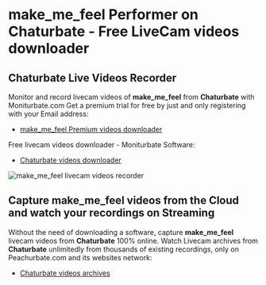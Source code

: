 # make_me_feel Performer on Chaturbate - Free LiveCam videos downloader

## Chaturbate Live Videos Recorder

Monitor and record livecam videos of **make_me_feel** from **Chaturbate** with Moniturbate.com
Get a premium trial for free by just and only registering with your Email address:
* [make_me_feel Premium videos downloader](https://moniturbate.com/request-demo-licence-key.html)

Free livecam videos downloader - Moniturbate Software:
* [Chaturbate videos downloader](https://moniturbate.com/moniturbate-download-software.html)

![make_me_feel livecam videos recorder](https://peachurnet.com/templates/moniturbate-software.png)


## Capture make_me_feel videos from the Cloud and watch your recordings on Streaming

Without the need of downloading a software, capture **make_me_feel** livecam videos from **Chaturbate** 100% online.
Watch Livecam archives from **Chaturbate** unlimitedly from thousands of existing recordings, only on Peachurbate.com and its websites network:
* [Chaturbate videos archives](https://peachurnet.com/)